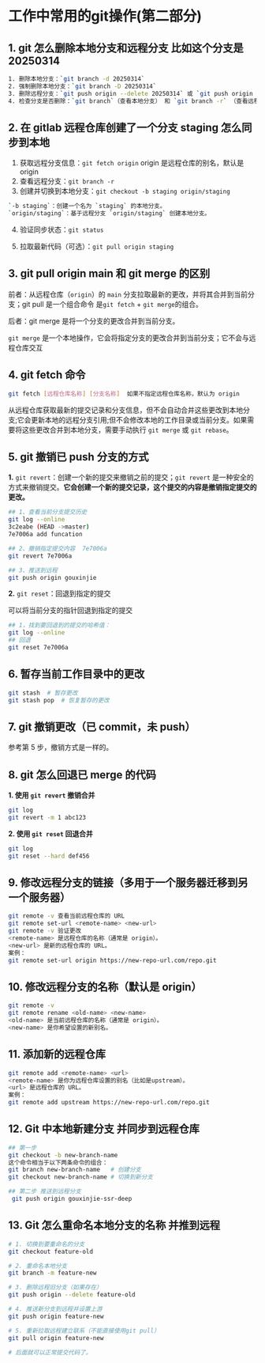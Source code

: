 # 工作中常用的git操作(第二部分)

## 1. git 怎么删除本地分支和远程分支 比如这个分支是 20250314

```bash
1. 删除本地分支：`git branch -d 20250314`
2. 强制删除本地分支：`git branch -D 20250314`
3. 删除远程分支：`git push origin --delete 20250314` 或 `git push origin :20250314`
4. 检查分支是否删除：`git branch`（查看本地分支） 和 `git branch -r` （查看远程分支）`git branch -a `（查看所有分支）
```

## 2. 在 gitlab 远程仓库创建了一个分支 staging 怎么同步到本地

1. 获取远程分支信息：`git fetch origin` origin 是远程仓库的别名，默认是 origin
2. 查看远程分支：`git branch -r`
3. 创建并切换到本地分支：`git checkout -b staging origin/staging`

```bash
`-b staging`：创建一个名为 `staging` 的本地分支。
`origin/staging`：基于远程分支 `origin/staging` 创建本地分支。
```

4. 验证同步状态：`git status`

5. 拉取最新代码（可选）：`git pull origin staging`

## 3. git pull origin main 和 git merge 的区别

前者：从远程仓库（`origin`）的 `main` 分支拉取最新的更改，并将其合并到当前分支；git pull 是一个组合命令 是`git fetch` + `git merge`的组合。

后者：git merge 是将一个分支的更改合并到当前分支。

`git merge` 是一个本地操作，它会将指定分支的更改合并到当前分支；它不会与远程仓库交互

## 4. git fetch 命令


```bash
git fetch [远程仓库名称] [分支名称]  如果不指定远程仓库名称，默认为 origin
```

从远程仓库获取最新的提交记录和分支信息，但不会自动合并这些更改到本地分支;它会更新本地的远程分支引用;但不会修改本地的工作目录或当前分支。如果需要将这些更改合并到本地分支，需要手动执行 `git merge` 或 `git rebase`。

## 5. git 撤销已 push 分支的方式

**1.** `git revert`：创建一个新的提交来撤销之前的提交；`git revert` 是一种安全的方式来撤销提交。**它会创建一个新的提交记录，这个提交的内容是撤销指定提交的更改。**

```bash
## 1、查看当前分支提交历史
git log --online
3c2eabe (HEAD ->master)
7e7006a add funcation

## 2、撤销指定提交内容  7e7006a
git revert 7e7006a

## 3、推送到远程
git push origin gouxinjie
```

**2.** `git reset`：回退到指定的提交

可以将当前分支的指针回退到指定的提交

```bash
## 1，找到要回退到的提交的哈希值：
git log --online
## 回退
git reset 7e7006a
```

## 6. 暂存当前工作目录中的更改

```bash
git stash  # 暂存更改
git stash pop  # 恢复暂存的更改
```

## 7. git 撤销更改（已 commit，未 push）

参考第 5 步，撤销方式是一样的。

## 8. git 怎么回退已 merge 的代码

**1. 使用 `git revert` 撤销合并**

```bash
git log
git revert -m 1 abc123
```

**2. 使用 `git reset` 回退合并**

```bash
git log
git reset --hard def456
```

## 9. 修改远程分支的链接（多用于一个服务器迁移到另一个服务器）

```bash
git remote -v 查看当前远程仓库的 URL
git remote set-url <remote-name> <new-url>
git remote -v 验证更改
<remote-name> 是远程仓库的名称（通常是 origin）。
<new-url> 是新的远程仓库的 URL。
案例：
git remote set-url origin https://new-repo-url.com/repo.git
```

## 10. 修改远程分支的名称（默认是 origin）

```bash
git remote -v
git remote rename <old-name> <new-name>
<old-name> 是当前远程仓库的名称（通常是 origin）。
<new-name> 是你希望设置的新别名。
```

## 11. 添加新的远程仓库

```bash
git remote add <remote-name> <url>
<remote-name> 是你为远程仓库设置的别名（比如是upstream）。
<url> 是远程仓库的 URL。
案例：
git remote add upstream https://new-repo-url.com/repo.git
```

## 12. Git 中本地新建分支 并同步到远程仓库

```bash
## 第一步
git checkout -b new-branch-name
这个命令相当于以下两条命令的组合：
git branch new-branch-name   # 创建分支
git checkout new-branch-name # 切换到新分支

## 第二步 推送到远程分支
 git push origin gouxinjie-ssr-deep
```

## 13. Git 怎么重命名本地分支的名称 并推到远程

```bash
# 1. 切换到要重命名的分支
git checkout feature-old

# 2. 重命名本地分支
git branch -m feature-new

# 3. 删除远程旧分支（如果存在）
git push origin --delete feature-old

# 4. 推送新分支到远程并设置上游
git push origin feature-new

# 5. 重新拉取远程建立联系（不能直接使用git pull）
git pull origin feature-new

# 后面就可以正常提交代码了。

```

